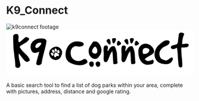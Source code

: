 # K9_Connect

![k9connect footage](static/k9_connect_footage.gif?raw=true "k9connect footage")
![k9connect logo](static/k9-connect-logo.png?raw=true "k9connect logo")

A basic search tool to find a list of dog parks within your area, complete with pictures, address, distance and google rating.
